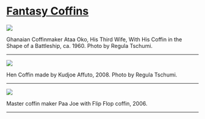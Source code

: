 # [Fantasy Coffins](http://artsmia.github.io/griot/#/stories/328)

![](http://cdn.dx.artsmia.org/thumbs/tn_2013_TDXAfrica_063_01.jpg)

Ghanaian Coffinmaker Ataa Oko, His Third Wife, With His Coffin in the Shape of a Battleship, ca. 1960. Photo by Regula Tschumi.

---

![](http://cdn.dx.artsmia.org/thumbs/tn_2013_TDXAfrica_065_01.jpg)

Hen Coffin made by Kudjoe Affuto, 2008. Photo by Regula Tschumi.

---

![](http://cdn.dx.artsmia.org/thumbs/tn_2013_TDXAfrica_072_01.jpg)

Master coffin maker Paa Joe with Flip Flop coffin, 2006.

---
